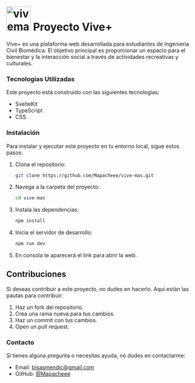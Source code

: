 # <img width="64" height="64" alt="vivemas_logo" src="https://github.com/user-attachments/assets/8da2f021-9ff5-4311-a7df-553e5152d2de" /> Proyecto Vive+ 

Vive+ es una plataforma web desarrollada para estudiantes de Ingeniería Civil Biomédica. El objetivo principal es proporcionar un espacio para el bienestar y la interacción social a través de actividades recreativas y culturales.

### Tecnologías Utilizadas

Este proyecto está construido con las siguientes tecnologías:
- SvelteKit
- TypeScript
- CSS

### Instalación

Para instalar y ejecutar este proyecto en tu entorno local, sigue estos pasos:

1. Clona el repositorio:
   ```bash
   git clone https://github.com/Mapacheee/vive-mas.git
    ```
2. Navega a la carpeta del proyecto:
   ```bash
   cd vive-mas
    ```
3. Instala las dependencias:
   ```bash
   npm install
    ```
4. Inicia el servidor de desarrollo:
   ```bash
   npm run dev
    ```
5. En consola te aparecerá el link para abrir la web.

## Contribuciones

Si deseas contribuir a este proyecto, no dudes en hacerlo. Aquí están las pautas para contribuir:
1. Haz un fork del repositorio.
2. Crea una rama nueva para tus cambios.
3. Haz un commit con tus cambios.
4. Open un pull request.

### Contacto

Si tienes alguna pregunta o necesitas ayuda, no dudes en contactarme:
- Email: bisasmendic@gmail.com
- GitHub: [@Mapacheee](https://github.com/Mapacheee)
